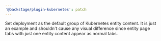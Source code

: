 ```yaml
---
'@backstage/plugin-kubernetes': patch
---
```


Set deployment as the default group of Kubernetes entity content. It is just an example and shouldn't cause any visual difference since entity page tabs with just one entity content appear as normal tabs.
